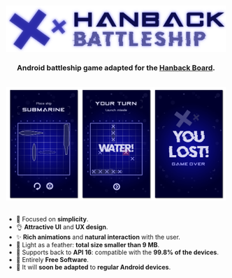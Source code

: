 <div align="center">
  <span align="center"> <img width="600" class="center" src="https://github.com/dmlls/hanback-battleship/blob/master/img/icon.png" alt="Icon"></span>
  <h3 align="center">Android battleship game adapted for the <a href="https://hanback.com/en/" target="_blank">Hanback Board</a>.</h3>
  <br>
  <img width="800" class="center" src="https://github.com/dmlls/hanback-battleship/blob/master/img/screens.png" alt="Icon">
</div>

<br>

- 📐 Focused on **simplicity**.
- 👌 **Attractive UI** and **UX design**.
- ✨ **Rich animations** and **natural interaction** with the user.
- 🚀 Light as a feather: **total size smaller than 9 MB**.
- 🥳 Supports back to **API 16**: compatible with the **99.8% of the devices**.
- 💖 Entirely **Free Software**.
- 📱 It will **soon be adapted** to **regular Android devices**.

